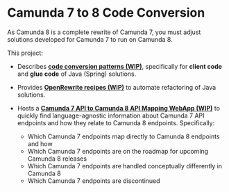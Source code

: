 # Camunda 7 to 8 Code Conversion

As Camunda 8 is a complete rewrite of Camunda 7, you must adjust solutions developed for Camunda 7 to run on Camunda 8.

This project:

-   Describes **[code conversion patterns (WIP)](patterns/)**, specifically for **client code** and **glue code** of Java (Spring) solutions.

-   Provides **[OpenRewrite recipes (WIP)](recipes/)** to automate refactoring of Java solutions.

-   Hosts a **[Camunda 7 API to Camunda 8 API Mapping WebApp (WIP)](https://camunda-community-hub.github.io/camunda-7-to-8-code-conversion/)** to quickly find language-agnostic information about Camunda 7 API endpoints and how they relate to Camunda 8 endpoints. Specifically:
    -   Which Camunda 7 endpoints map directly to Camunda 8 endpoints and how
    -   Which Camunda 7 endpoints are on the roadmap for upcoming Camunda 8 releases
    -   Which Camunda 7 endpoints are handled conceptually differently in Camunda 8
    -   Which Camunda 7 endpoints are discontinued
